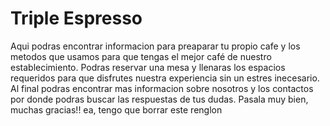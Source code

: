# Triple Espresso

Aqui podras encontrar informacion para preaparar tu propio cafe y los metodos que usamos para que tengas el mejor café de nuestro establecimiento. Podras reservar una mesa y llenaras los espacios requeridos para que disfrutes nuestra experiencia sin un estres inecesario. Al final podras encontrar mas informacion sobre nosotros y los contactos por donde podras buscar las respuestas de tus dudas.
Pasala muy bien, muchas gracias!!
ea, tengo que borrar este renglon 
